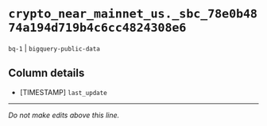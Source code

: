 # `crypto_near_mainnet_us._sbc_78e0b4874a194d719b4c6cc4824308e6`
`bq-1` | `bigquery-public-data`

## Column details
* [TIMESTAMP] `last_update`

-------------------------------------------------------------------------------
*Do not make edits above this line.*

